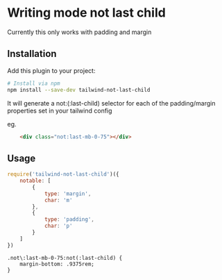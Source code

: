 # Writing mode not last child

Currently this only works with padding and margin

## Installation

Add this plugin to your project:

```bash
# Install via npm
npm install --save-dev tailwind-not-last-child
```

It will generate a not:(:last-child) selector for each of the padding/margin properties set in your tailwind config

eg.

```html
	<div class="not:last-mb-0-75"></div>
```

## Usage

```js
require('tailwind-not-last-child')({
	notable: [
		{
			type: 'margin',
			char: 'm'
		},
		{
			type: 'padding',
			char: 'p'
		}
	]
})
```

```
.not\:last-mb-0-75:not(:last-child) {
    margin-bottom: .9375rem;
}
```
